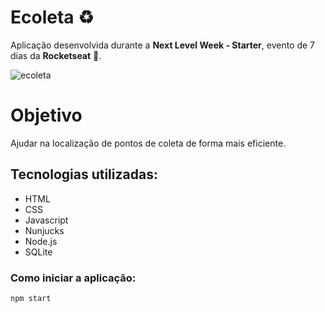 # Ecoleta :recycle:
Aplicação desenvolvida durante a **Next Level Week - Starter**, evento de 7 dias da **Rocketseat** :rocket:.

![ecoleta](https://user-images.githubusercontent.com/61249270/83978442-db609480-a8dd-11ea-8832-39a4075cdd90.png)

# Objetivo
Ajudar na localização de pontos de coleta de forma mais eficiente.

## Tecnologias utilizadas:
* HTML
* CSS
* Javascript
* Nunjucks
* Node.js
* SQLite

### Como iniciar a aplicação: 
```
npm start
```
